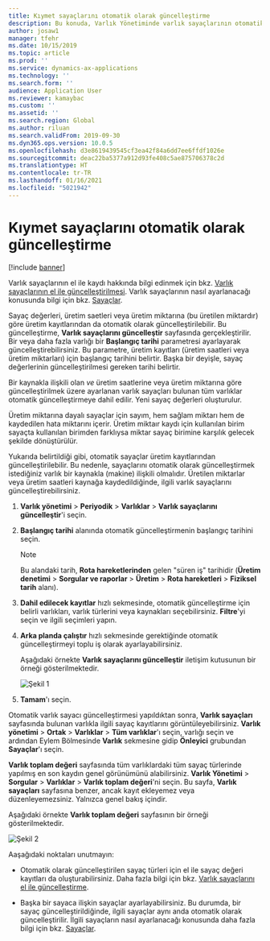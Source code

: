 ```yaml
---
title: Kıymet sayaçlarını otomatik olarak güncelleştirme
description: Bu konuda, Varlık Yönetiminde varlık sayaçlarının otomatik olarak güncelleştirilmesi açıklanmaktadır.
author: josaw1
manager: tfehr
ms.date: 10/15/2019
ms.topic: article
ms.prod: ''
ms.service: dynamics-ax-applications
ms.technology: ''
ms.search.form: ''
audience: Application User
ms.reviewer: kamaybac
ms.custom: ''
ms.assetid: ''
ms.search.region: Global
ms.author: riluan
ms.search.validFrom: 2019-09-30
ms.dyn365.ops.version: 10.0.5
ms.openlocfilehash: d3e8619439545cf3ea42f84a6dd7ee6ffdf1026e
ms.sourcegitcommit: deac22ba5377a912d93fe408c5ae875706378c2d
ms.translationtype: HT
ms.contentlocale: tr-TR
ms.lasthandoff: 01/16/2021
ms.locfileid: "5021942"
---
```

# <a name="automatic-update-of-asset-counters"></a>Kıymet sayaçlarını otomatik olarak güncelleştirme

[!include [banner](../../includes/banner.md)]

Varlık sayaçlarının el ile kaydı hakkında bilgi edinmek için bkz. [Varlık sayaçlarının el ile güncelleştirilmesi](../work-orders/manual-update-of-asset-counters.md). Varlık sayaçlarının nasıl ayarlanacağı konusunda bilgi için bkz. [Sayaçlar](../setup-for-objects/counters.md).

Sayaç değerleri, üretim saetleri veya üretim miktarına (bu üretilen miktardır) göre üretim kayıtlarından da otomatik olarak güncelleştirilebilir. Bu güncelleştirme, **Varlık sayaçlarını güncelleştir** sayfasında gerçekleştirilir. Bir veya daha fazla varlığı bir **Başlangıç tarihi** parametresi ayarlayarak güncelleştirebilirsiniz. Bu parametre, üretim kayıtları (üretim saatleri veya üretim miktarları) için başlangıç tarihini belirtir. Başka bir deyişle, sayaç değerlerinin güncelleştirilmesi gereken tarihi belirtir.

Bir kaynakla ilişkili olan *ve* üretim saatlerine veya üretim miktarına göre güncelleştirilmek üzere ayarlanan varlık sayaçları bulunan tüm varlıklar otomatik güncelleştirmeye dahil edilir. Yeni sayaç değerleri oluşturulur.

Üretim miktarına dayalı sayaçlar için sayım, hem sağlam miktarı hem de kaydedilen hata miktarını içerir. Üretim miktaır kaydı için kullanılan birim sayaçta kullanılan birimden farklıysa miktar sayaç birimine karşılık gelecek şekilde dönüştürülür.

Yukarıda belirtildiği gibi, otomatik sayaçlar üretim kayıtlarından güncelleştirilebilir. Bu nedenle, sayaçlarını otomatik olarak güncelleştirmek istediğiniz varlık bir kaynakla (makine) ilişkili olmalıdır. Üretilen miktarlar veya üretim saatleri kaynağa kaydedildiğinde, ilgili varlık sayaçlarını güncelleştirebilirsiniz.

1. **Varlık yönetimi** > **Periyodik** > **Varlıklar** > **Varlık sayaçlarını güncelleştir**'i seçin.

2. **Başlangıç tarihi** alanında otomatik güncelleştirmenin başlangıç tarihini seçin.

    >[!NOTE]
    >Bu alandaki tarih, **Rota hareketlerinden** gelen "süren iş" tarihidir (**Üretim denetimi** > **Sorgular ve raporlar** > **Üretim** > **Rota hareketleri** > **Fiziksel tarih** alanı).

3. **Dahil edilecek kayıtlar** hızlı sekmesinde, otomatik güncelleştirme için belirli varlıkları, varlık türlerini veya kaynakları seçebilirsiniz. **Filtre**'yi seçin ve ilgili seçimleri yapın.

4. **Arka planda çalıştır** hızlı sekmesinde gerektiğinde otomatik güncelleştirmeyi toplu iş olarak ayarlayabilirsiniz.

    Aşağıdaki örnekte **Varlık sayaçlarını güncelleştir** iletişim kutusunun bir örneği gösterilmektedir.

    ![Şekil 1](media/12-work-orders.png)

5. **Tamam**'ı seçin. 

Otomatik varlık sayacı güncelleştirmesi yapıldıktan sonra, **Varlık sayaçları** sayfasında bulunan varlıkla ilgili sayaç kayıtlarını görüntüleyebilirsiniz. **Varlık yönetimi** > **Ortak** > **Varlıklar** > **Tüm varlıklar**'ı seçin, varlığı seçin ve ardından Eylem Bölmesinde **Varlık** sekmesine gidip **Önleyici** grubundan **Sayaçlar**'ı seçin.

**Varlık toplam değeri** sayfasında tüm varlıklardaki tüm sayaç türlerinde yapılmış en son kaydın genel görünümünü alabilirsiniz. **Varlık Yönetimi** > **Sorgular** > **Varlıklar** > **Varlık toplam değeri**'ni seçin. Bu sayfa, **Varlık sayaçları** sayfasına benzer, ancak kayıt ekleyemez veya düzenleyemezsiniz. Yalnızca genel bakış içindir.

Aşağıdaki örnekte **Varlık toplam değeri** sayfasının bir örneği gösterilmektedir.

![Şekil 2](media/13-work-orders.png)

Aaşağıdaki noktaları unutmayın:

- Otomatik olarak güncelleştirilen sayaç türleri için el ile sayaç değeri kayıtları da oluşturabilirsiniz. Daha fazla bilgi için bkz. [Varlık sayaçlarını el ile güncelleştirme](../work-orders/manual-update-of-asset-counters.md).

- Başka bir sayaca ilişkin sayaçlar ayarlayabilirsiniz. Bu durumda, bir sayaç güncelleştirildiğinde, ilgili sayaçlar aynı anda otomatik olarak güncelleştirilir. İlgili sayaçların nasıl ayarlanacağı konusunda daha fazla bilgi için bkz. [Sayaçlar](../setup-for-objects/counters.md).

